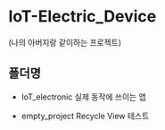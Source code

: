 # IoT-Electric_Device
(나의 아버지랑 같이하는 프로젝트)

## 폴더명
- IoT_electronic
실제 동작에 쓰이는 앱
  
- empty_project
Recycle View 테스트
  

